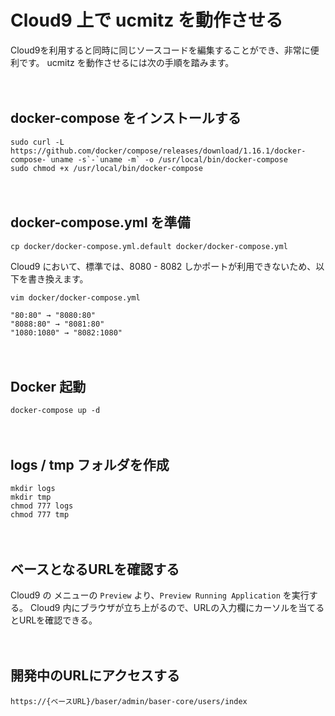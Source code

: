 # Cloud9 上で ucmitz を動作させる

Cloud9を利用すると同時に同じソースコードを編集することができ、非常に便利です。
ucmitz を動作させるには次の手順を踏みます。

　

## docker-compose をインストールする

```
sudo curl -L https://github.com/docker/compose/releases/download/1.16.1/docker-compose-`uname -s`-`uname -m` -o /usr/local/bin/docker-compose
sudo chmod +x /usr/local/bin/docker-compose
```

　

## docker-compose.yml を準備

```
cp docker/docker-compose.yml.default docker/docker-compose.yml
```
Cloud9 において、標準では、8080 - 8082 しかポートが利用できないため、以下を書き換えます。

```
vim docker/docker-compose.yml

"80:80" → "8080:80"
"8088:80" → "8081:80"
"1080:1080" → "8082:1080"
```

　

## Docker 起動

```
docker-compose up -d
```

　

## logs / tmp フォルダを作成

```
mkdir logs
mkdir tmp
chmod 777 logs
chmod 777 tmp
```

　

## ベースとなるURLを確認する
Cloud9 の メニューの `Preview` より、`Preview Running Application` を実行する。
Cloud9 内にブラウザが立ち上がるので、URLの入力欄にカーソルを当てるとURLを確認できる。

　
## 開発中のURLにアクセスする

```
https://{ベースURL}/baser/admin/baser-core/users/index
```

　
